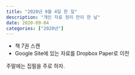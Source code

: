 ```yaml
---
title: "2020년 9월 4일 한 일"
description: "개인 자료 정리 만이 한 날"
date: 2020-09-04
categories: ["2020년"]
---
```


* 책 7권 스캔
* Google Site에 있는 자료를 Dropbox Paper로 이전

주말에는 집필을 주로 하자.

